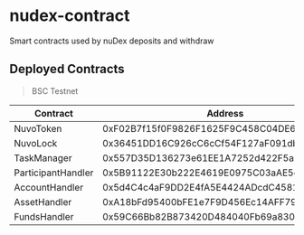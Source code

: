 # nudex-contract

Smart contracts used by nuDex deposits and withdraw

## Deployed Contracts

> BSC Testnet

| Contract           | Address                                    |
| ------------------ | ------------------------------------------ |
| NuvoToken          | 0xF02B7f15f0F9826F1625F9C458C04DE6592557A1 |
| NuvoLock           | 0x36451DD16C926cC6cCf54F127aF091db2072FCB1 |
| TaskManager        | 0x557D35D136273e61EE1A7252d422F5a9C74b58d9 |
| ParticipantHandler | 0x5B91122E30b222E4619E0975C03aAE5eDD8fCC21 |
| AccountHandler     | 0x5d4C4c4aF9DD2E4fA5E4424ADcdC4581ebE39c9E |
| AssetHandler       | 0xA18bFd95400bFE1e7F9D456Ec14AFF79d16E81A3 |
| FundsHandler       | 0x59C66Bb82B873420D484040Fb69a830BD39d229b |
